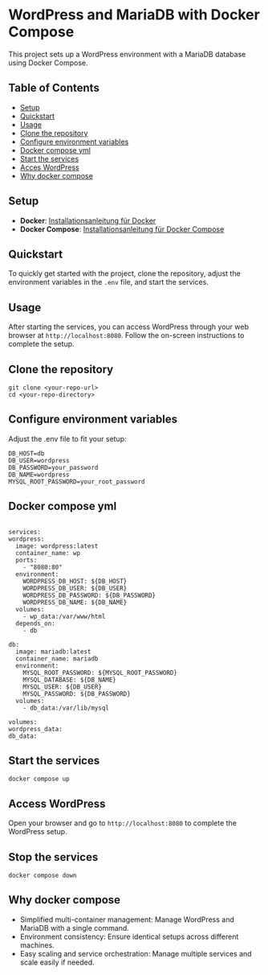 # WordPress and MariaDB with Docker Compose

This project sets up a WordPress environment with a MariaDB database using Docker Compose.

## Table of Contents

- [Setup](#setup)
- [Quickstart](#quickstart)
- [Usage](#usage)
- [Clone the repository](#clone-the-repository)
- [Configure environment variables](#configure-environment-variables)
- [Docker compose yml](#docker-compose-yml)
- [Start the services](#start-the-services)
- [Acces WordPress](#acces-wordPress)
- [Why docker compose](#why-docker-compose)

## Setup
- **Docker**: [Installationsanleitung für Docker](https://docs.docker.com/get-docker/)
- **Docker Compose**: [Installationsanleitung für Docker Compose](https://docs.docker.com/compose/install/)

## Quickstart
To quickly get started with the project, clone the repository, adjust the environment variables in the `.env` file, and start the services. 

## Usage
After starting the services, you can access WordPress through your web browser at `http://localhost:8080`. Follow the on-screen instructions to complete the setup.

## Clone the repository

   ```
   git clone <your-repo-url>
   cd <your-repo-directory>
   ```

## Configure environment variables

Adjust the .env file to fit your setup:

  ```
  DB_HOST=db
  DB_USER=wordpress
  DB_PASSWORD=your_password
  DB_NAME=wordpress
  MYSQL_ROOT_PASSWORD=your_root_password
  ```

## Docker compose yml

  ```

services:
  wordpress:
    image: wordpress:latest
    container_name: wp
    ports:
      - "8080:80"
    environment:
      WORDPRESS_DB_HOST: ${DB_HOST}
      WORDPRESS_DB_USER: ${DB_USER}
      WORDPRESS_DB_PASSWORD: ${DB_PASSWORD}
      WORDPRESS_DB_NAME: ${DB_NAME}
    volumes:
      - wp_data:/var/www/html
    depends_on:
      - db

  db:
    image: mariadb:latest
    container_name: mariadb
    environment:
      MYSQL_ROOT_PASSWORD: ${MYSQL_ROOT_PASSWORD}
      MYSQL_DATABASE: ${DB_NAME}
      MYSQL_USER: ${DB_USER}
      MYSQL_PASSWORD: ${DB_PASSWORD}
    volumes:
      - db_data:/var/lib/mysql

volumes:
  wordpress_data:
  db_data:
  ```

## Start the services

  ```
  docker compose up
  ```

## Access WordPress

   Open your browser and go to `http://localhost:8080` to complete the WordPress setup.

## Stop the services

  ```
  docker compose down
  ```

## Why docker compose

- Simplified multi-container management: Manage WordPress and MariaDB with a single command.
- Environment consistency: Ensure identical setups across different machines.
- Easy scaling and service orchestration: Manage multiple services and scale easily if needed.



